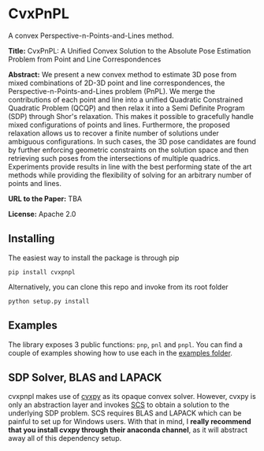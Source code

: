 # CvxPnPL

A convex Perspective-n-Points-and-Lines method.

**Title:** CvxPnPL: A Unified Convex Solution to the Absolute Pose Estimation Problem from Point and Line Correspondences

**Abstract:** We present a new convex method to estimate 3D pose from mixed combinations of 2D-3D point and line correspondences, the Perspective-n-Points-and-Lines problem (PnPL). We merge the contributions of each point and line into a unified Quadratic Constrained Quadratic Problem (QCQP) and then relax it into a Semi Definite Program (SDP) through Shor's relaxation. This makes it possible to gracefully handle mixed configurations of points and lines. Furthermore, the proposed relaxation allows us to recover a finite number of solutions under ambiguous configurations. In such cases, the 3D pose candidates are found by further enforcing geometric constraints on the solution space and then retrieving such poses from the intersections of multiple quadrics. Experiments provide results in line with the best performing state of the art methods while providing the flexibility of solving for an arbitrary number of points and lines.

**URL to the Paper:** TBA

**License:** Apache 2.0

## Installing

The easiest way to install the package is through pip
```
pip install cvxpnpl
```

Alternatively, you can clone this repo and invoke from its root folder
```
python setup.py install
```

## Examples

The library exposes 3 public functions: `pnp`, `pnl` and `pnpl`. You can find a couple of examples showing how to use each in the [examples folder](https://github.com/SergioRAgostinho/cvxpnpl/blob/master/examples).

## SDP Solver, BLAS and LAPACK

cvxpnpl makes use of [cvxpy](https://www.cvxpy.org/) as its opaque convex solver. However, cvxpy is only an abstraction layer and invokes [SCS](https://github.com/cvxgrp/scs) to obtain a solution to the underlying SDP problem. SCS requires BLAS and LAPACK which can be painful to set up for Windows users. With that in mind, I **really recommend that you install cvxpy through their anaconda channel**, as it will abstract away all of this dependency setup.
